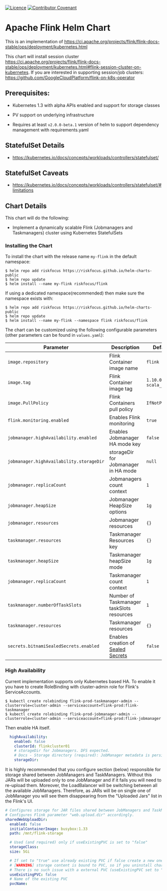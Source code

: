 [![Licence](https://img.shields.io/github/license/g2a-com/flink-chart)](LICENSE.md)
[![Contributor Covenant](https://img.shields.io/badge/Contributor%20Covenant-2.1-4baaaa.svg)](CODE_OF_CONDUCT.md)

# Apache Flink Helm Chart

This is an implementation of https://ci.apache.org/projects/flink/flink-docs-stable/ops/deployment/kubernetes.html

This chart will install session cluster https://ci.apache.org/projects/flink/flink-docs-stable/ops/deployment/kubernetes.html#flink-session-cluster-on-kubernetes.
If you are interested in supporting session/job clusters: https://github.com/GoogleCloudPlatform/flink-on-k8s-operator

## Prerequisites:

* Kubernetes 1.3 with alpha APIs enabled and support for storage classes

* PV support on underlying infrastructure

* Requires at least `v2.0.0-beta.1` version of helm to support
  dependency management with requirements.yaml

## StatefulSet Details

* https://kubernetes.io/docs/concepts/workloads/controllers/statefulset/

## StatefulSet Caveats

* https://kubernetes.io/docs/concepts/workloads/controllers/statefulset/#limitations

## Chart Details

This chart will do the following:

* Implement a dynamically scalable Flink (Jobmanagers and Taskmanagers) cluster using Kubernetes StatefulSets

### Installing the Chart

To install the chart with the release name `my-flink` in the default
namespace:

```shell
$ helm repo add riskfocus https://riskfocus.github.io/helm-charts-public
$ helm repo update
$ helm install --name my-flink riskfocus/flink
```

If using a dedicated namespace(recommended) then make sure the namespace
exists with:

```shell
$ helm repo add riskfocus https://riskfocus.github.io/helm-charts-public
$ helm repo update
$ helm install --name my-flink --namespace flink riskfocus/flink
```

The chart can be customized using the following configurable parameters (other parameters can be found in `values.yaml`):

| Parameter                                | Description                                                                                                                                                              | Default                |
|------------------------------------------|--------------------------------------------------------------------------------------------------------------------------------------------------------------------------|------------------------|
| `image.repository`                       | Flink Container image name                                                                                                                                               | `flink`                |
| `image.tag`                              | Flink Container image tag                                                                                                                                                | `1.10.0-scala_2.12`    |
| `image.PullPolicy`                       | Flink Containers pull policy                                                                                                                                             | `IfNotPresent`         |
| `flink.monitoring.enabled`               | Enables Flink monitoring                                                                                                                                                 | `true`                 |
| `jobmanager.highAvailability.enabled`    | Enables Jobmanager HA mode key                                                                                                                                           | `false`                |
| `jobmanager.highAvailability.storageDir` | storageDir for Jobmanager in HA mode                                                                                                                                     | `null`                 |
| `jobmanager.replicaCount`                | Jobmanagers count context                                                                                                                                                | `1`                    |
| `jobmanager.heapSize`                    | Jobmanager HeapSize options                                                                                                                                              | `1g`                   |
| `jobmanager.resources`                   | Jobmanager resources                                                                                                                                                     | `{}`                   |
| `taskmanager.resources`                  | Taskmanager Resources key                                                                                                                                                | `{}`                   |
| `taskmanager.heapSize`                   | Taskmanager heapSize mode                                                                                                                                                | `1g`                   |
| `jobmanager.replicaCount`                | Taskmanager count context                                                                                                                                                | `1`                    |
| `taskmanager.numberOfTaskSlots`          | Number of Taskmanager taskSlots resources                                                                                                                                | `1`                    |
| `taskmanager.resources`                  | Taskmanager resources                                                                                                                                                    | `{}`                   |
| `secrets.bitnamiSealedSecrets.enabled`   | Enables creation of [Sealed Secrets](https://github.com/bitnami-labs/sealed-secrets)                                                                                     | `false`                |

### High Availability

Current implementation supports only Kubernetes based HA. To enable it you have to create RoleBinding with cluster-admin role for Flink's ServiceAccounts.

```shell
$ kubectl create rolebinding flink-prod-taskmanager-admin --clusterrole=cluster-admin --serviceaccount=flink-prod:flink-taskmanager
$ kubectl create rolebinding flink-prod-jobmanager-admin --clusterrole=cluster-admin --serviceaccount=flink-prod:flink-jobmanager
```

Then enable HA itself.

```yaml
  highAvailability:
    enabled: false
    clusterId: flinkcluster01
    # storageDir for Jobmanagers. DFS expected.
    # Docs - Storage directory (required): JobManager metadata is persisted in the file system storageDir
    storageDir:
```

It is highly recommended that you configure section (below) responsible for storage shared between JobManagers and TaskManagers.
Without this JARs will be uploaded only to one JobManager and if it fails you will need to re-upload them.
Moreover, the LoadBalancer will be switching between all the available JobManagers. Therefore, as JARs will be on single one
of JobManager you will see them disappearing from the "Uploaded Jars" list in the Flink's UI.

```yaml
# Configures storage for JAR files shared between JobManagers and TaskManagers.
# Configures Flink parameter "web.upload.dir" accordingly.
sharedWebUploadDir:
  enabled: false
  initialContainerImage: busybox:1.33
  path: /mnt/flink-storage

  # Used (and required) only if useExistingPVC is set to "false"
  storageClass:
  size: 5Gi

  # If set to "true" use already existing PVC if false create a new one upon chart installation.
  # [WARNING] storage content is bound to PVC, so if you uninstall chart (while useExistingPVC is "false") you will loose your data.
  # There is no such issue with a external PVC (useExistingPVC set to "true").
  useExistingPVC: false
  # Name of the existing PVC
  pvcName:
```
